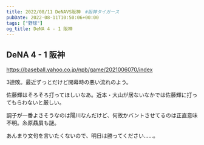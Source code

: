 ```yaml
---
title: 2022/08/11 DeNAVS阪神　#阪神タイガース
pubDate: 2022-08-11T10:50:06+00:00
tags: ["野球"]
og_title: DeNA 4 - 1 阪神
---
```


## DeNA 4 - 1 阪神

https://baseball.yahoo.co.jp/npb/game/2021006070/index

3連敗。最近ずっとだけど開幕時の悪い流れのよう。

佐藤輝はそろそろ打ってほしいなあ。近本・大山が居ないなかでは佐藤輝に打ってもらわないと厳しい。

調子が一番よさそうなのは陽川なんだけど、何故かバントさせてるのは正直意味不明。糸原贔屓も謎。

あんまり文句を言いたくないので、明日は勝ってください……。
